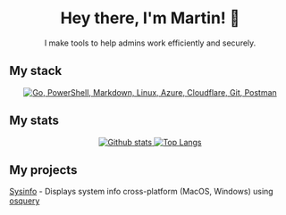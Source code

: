 <h1 align="center">Hey there, I'm Martin! 👋</h1>
<!-- <p align="center">I'm a sysadmin, security professional, and aspiring Go developer looking to build tools to help make life easier for other sysadmins and security folks to manage their systems and do their jobs.</p> -->
<p align="center">I make tools to help admins work efficiently and securely.</p>

## My stack
<p align="center">
  <a href="#">
    <img src="https://skillicons.dev/icons?i=go,powershell,md,linux,azure,cloudflare,git,postman" alt="Go, PowerShell, Markdown, Linux, Azure, Cloudflare, Git, Postman">
  </a>
</p>

## My stats
<p align="center">
  <a href="#">
    <img src="https://github-readme-stats.vercel.app/api?username=martinhiriart&theme=gruvbox&show_icons=true&hide_rank=true&custom_title=Stats&count_private=true&hide_border=true&hide=issues&line_height=24&bg_color=0d1117" alt="Github stats" />
    <img src="https://github-readme-stats.vercel.app/api/top-langs/?username=martinhiriart&layout=compact&theme=gruvbox&count_private=true&hide_border=true&bg_color=0d1117" alt="Top Langs">
  </a>
</p>

## My projects
[Sysinfo](https://github.com/martinhiriart/sysinfo) - Displays system info cross-platform (MacOS, Windows) using [osquery](https://osquery.io)

